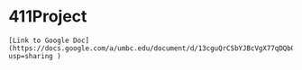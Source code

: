 # 411Project

	[Link to Google Doc](https://docs.google.com/a/umbc.edu/document/d/13cguQrCSbYJBcVgX77qDQb0PWPrRgouzKk8tR3luqfQ/edit?usp=sharing )

